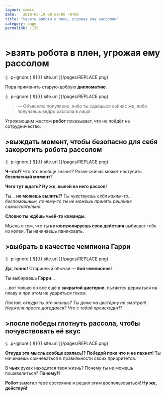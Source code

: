 ```yaml
---
layout: comic
date:   2018-05-19 00:00:00 -0700
title: ">взять робота в плен, угрожая ему рассолом"
category: page
permalink: /138
---
```

# >взять робота в плен, угрожая ему рассолом

{: .p-ignore }
![]({{ site.url }}/pages/REPLACE.png)

Пора применить старую-добрую <strong>дипломатию</strong>.

{: .p-ignore }
![]({{ site.url }}/pages/REPLACE.png)

<blockquote>— Объясняю популярно, либо ты сдаёшься сейчас же, либо получаешь ведро рассола в лицо!</blockquote>

Угрожающим жестом <strong>робот</strong> показывает, что не пойдёт на сотрудничество.

## >выждать момент, чтобы безопасно для себя закоротить робота рассолом

{: .p-ignore }
![]({{ site.url }}/pages/REPLACE.png)

<strong>Ч-что!? </strong>Что это вообще значит? Разве сейчас может наступить <strong>безопасный момент</strong>?

<strong>Чего тут ждать? Ну же, вылей на него рассол!</strong>

Ты… <strong>не можешь вылить!? </strong><em>Ты чувствуешь себя каким-то… беспомощным, почему-то ты не можешь принять решение самостоятельно.</em>

<strong>Словно ты ждёшь чьей-то команды.</strong>

Мысль о том, что ты<strong> не контролируешь свои действия</strong> выбивает тебя из колеи. Ты начинаешь паниковать.

## >выбрать в качестве чемпиона Гарри

{: .p-ignore }
![]({{ site.url }}/pages/REPLACE.png)

<strong>Да, точно!</strong> Старинный обычай — <strong>бой чемпионов</strong>!

Ты выбираешь <strong>Гарри</strong>… 

…вот только он всё ещё в <strong>закрытой цистерне</strong>, пытается держаться на плаву и при этом не удариться током.

<em>Постой, откуда ты это знаешь? Ты даже на цистерну не смотрел! Неужели просто догадался? Что с тобой происходит!?</em>

## >после победы глотнуть рассола, чтобы почувствовать её вкус

{: .p-ignore }
![]({{ site.url }}/pages/REPLACE.png)

<strong>Откуда эта мысль вообще взялась!? Победой пока что и не пахнет! </strong>Ты начинаешь сомневаться в правильности своих приоритетов.

В <strong>чьих </strong>руках находится твоя жизнь? Почему ты не можешь пошевелиться? <strong>Почему!?</strong>

<strong>Робот </strong>заметил твоё состояние и решил этим воспользоваться! <strong>Ну же, действуй!</strong>
